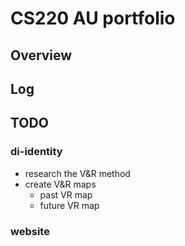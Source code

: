 # CS220 AU portfolio
## Overview 
## Log 

## TODO 
### di-identity 
- research the V&R method
- create V&R maps 
    - past VR map 
    - future VR map 
### website 
